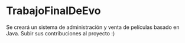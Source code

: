 TrabajoFinalDeEvo
=================
Se creará un sistema de administración y venta de películas basado en Java.
Subir sus contribuciones al proyecto :)
